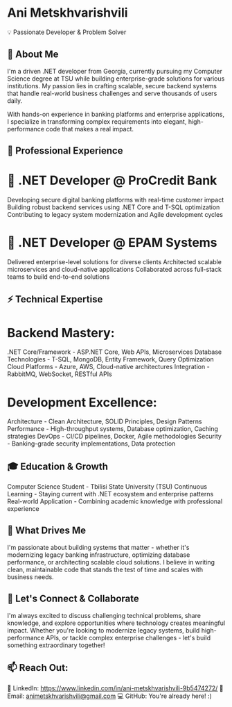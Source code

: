 # Ani Metskhvarishvili

💡 Passionate Developer & Problem Solver

## 🚀 About Me

I'm a driven .NET developer from Georgia, currently pursuing my Computer Science degree at TSU while building enterprise-grade solutions for various institutions. My passion lies in crafting scalable, secure backend systems that handle real-world business challenges and serve thousands of users daily.

With hands-on experience in banking platforms and enterprise applications, I specialize in transforming complex requirements into elegant, high-performance code that makes a real impact.

## 💼 Professional Experience

# 🏦 .NET Developer @ ProCredit Bank

Developing secure digital banking platforms with real-time customer impact
Building robust backend services using .NET Core and T-SQL optimization
Contributing to legacy system modernization and Agile development cycles

# 🌟 .NET Developer @ EPAM Systems

Delivered enterprise-level solutions for diverse clients
Architected scalable microservices and cloud-native applications
Collaborated across full-stack teams to build end-to-end solutions


## ⚡️ Technical Expertise
# Backend Mastery:

.NET Core/Framework - ASP.NET Core, Web APIs, Microservices
Database Technologies - T-SQL, MongoDB, Entity Framework, Query Optimization
Cloud Platforms - Azure, AWS, Cloud-native architectures
Integration - RabbitMQ, WebSocket, RESTful APIs

# Development Excellence:

Architecture - Clean Architecture, SOLID Principles, Design Patterns
Performance - High-throughput systems, Database optimization, Caching strategies
DevOps - CI/CD pipelines, Docker, Agile methodologies
Security - Banking-grade security implementations, Data protection

## 🎓 Education & Growth

Computer Science Student - Tbilisi State University (TSU)
Continuous Learning - Staying current with .NET ecosystem and enterprise patterns
Real-world Application - Combining academic knowledge with professional experience


## 🎯 What Drives Me
I'm passionate about building systems that matter - whether it's modernizing legacy banking infrastructure, optimizing database performance, or architecting scalable cloud solutions. I believe in writing clean, maintainable code that stands the test of time and scales with business needs.

## 🤝 Let's Connect & Collaborate
I'm always excited to discuss challenging technical problems, share knowledge, and explore opportunities where technology creates meaningful impact. Whether you're looking to modernize legacy systems, build high-performance APIs, or tackle complex enterprise challenges - let's build something extraordinary together!

## 📫 Reach Out:

💼 LinkedIn: https://www.linkedin.com/in/ani-metskhvarishvili-9b5474272/
📧 Email: animetskhvarishvili@gmail.com
💻 GitHub: You're already here! :)
